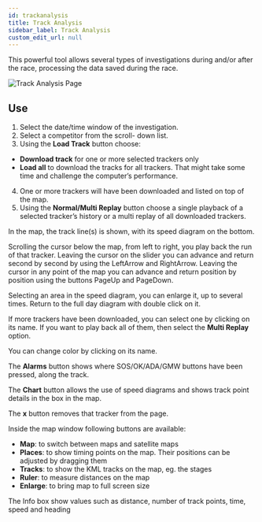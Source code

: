 ```yaml
---
id: trackanalysis
title: Track Analysis 
sidebar_label: Track Analysis
custom_edit_url: null
---
```


This powerful tool allows several types of investigations during and/or after the race, processing the data saved during the race.

![Track Analysis Page](/img/screenshots/trackanalysis.png)

## Use

1. Select the date/time window of the investigation.
2. Select a competitor from the scroll- down list.  
3. Using the **Load Track** button choose:
* **Download track** for one or more  selected trackers only
* **Load all** to download the tracks for all trackers. That might take some time and challenge the computer’s performance.
4. One or more trackers will have been downloaded and listed on top of the map.
5. Using the **Normal/Multi Replay** button choose a single playback of a selected tracker’s history or a multi replay of all downloaded trackers.  

In the map, the track line(s) is shown, with its speed diagram on the bottom. 

Scrolling the cursor below the map, from left to right, you play back the run of that tracker. Leaving the cursor on the slider you can advance and return second by second by using the LeftArrow and RightArrow. Leaving the cursor in any point of the map you can advance and return position by position using the buttons PageUp and PageDown. 

Selecting an area in the speed diagram, you can enlarge it, up to several times. Return to the full day diagram with double click on it.

If more trackers have been downloaded, you can select one by clicking on its name. If you want to play back all of them, then select the **Multi Replay** option. 

You can change color by clicking on its name.

The **Alarms** button shows where SOS/OK/ADA/GMW buttons have been pressed, along the track.

The **Chart** button allows the use of speed diagrams and shows track point details in the box in the map. 

The **x** button removes that tracker from the page.

Inside the map window following buttons are available:
* **Map**:   to switch between maps and satellite maps
* **Places**: to show timing points on the map. Their positions can be adjusted by dragging them 
* **Tracks**: to show the KML tracks on the map,  eg. the stages
* **Ruler**: to measure distances on the map
* **Enlarge**: to bring map to full screen size

The Info box show values such as distance, number of track points, time, speed and heading